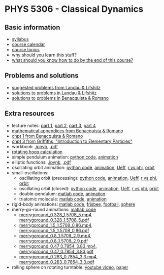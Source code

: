 # PHYS 5306 - Classical Dynamics

## Basic information

- [syllabus](info/syllabus.pdf)
- [course calendar](info/calendar.pdf)
- [course topics](info/topics.pdf)
- [why should you learn this stuff?](info/why.pdf)
- [what should you know how to do by the end of this course?](info/what.pdf)

## Problems and solutions

- [suggested problems from Landau & Lifshitz](info/problems.pdf)
- [solutions to problems in Landau & Lifshitz](landau_lifshitz/solutions/solutions.pdf)
- [solutions to problems in Benacquista & Romano](benacquista_romano/solutions/index.md)

## Extra resources

- lecture notes: [part 1](notes/LectureNotes2022a.pdf), [part 2](notes/LectureNotes2022b.pdf), [part 3](notes/LectureNotes2022c.pdf), [part 4](notes/LectureNotes2022d.pdf)
- [mathematical appendices from Benacquista & Romano](benacquista_romano/appendices.pdf)
- [chpt 1 from Benacquista & Romano](benacquista_romano/chpt1.pdf)
- [chpt 3 from Griffiths, "Introduction to Elementary Particles"](notes/intro-elementary-particles-griffiths-chpt3.pdf)
- workbook: [.ipnyb](workbook/workbook.ipynb), [.pdf](workbook/workbook.pdf)
- [rotating hoop calculation](notes/rotating_hoop.pdf) 
- simple pendulum animation: [python code](code/simple_pendulum.py), [animation](code/simple_pendulum.mp4) 
- elliptic functions: [.ipynb](code/elliptic_functions.ipynb), [.pdf](code/elliptic_functions.pdf)
- oscillating orbit animation: [python code](code/oscillating_orbit.py), [animation](code/oscillating_orbit.mp4),
[Ueff](code/Ueff.pdf), [r vs phi](code/r_vs_phi.pdf), [orbit](code/orbit.pdf)
- small-oscillations:
  - oscillating orbit (precessing): [python code](code/oscillating_orbit_small_oscillations.py), 
    [animation](code/oscillating_orbit_small_oscillations.mp4),
    [Ueff](code/Ueff_small_oscillations.pdf), 
    [r vs phi](code/r_vs_phi_small_oscillations.pdf), 
    [orbit](code/orbit_small_oscillations.pdf)
  - oscillating orbit (closed): [python code](code/oscillating_orbit_small_oscillations_closed.py), 
    [animation](code/oscillating_orbit_small_oscillations_closed.mp4),
    [Ueff](code/Ueff_small_oscillations_closed.pdf), 
    [r vs phi](code/r_vs_phi_small_oscillations_closed.pdf), 
    [orbit](code/orbit_small_oscillations_closed.pdf)
  - double-pendulum: [matlab code](code/doublependulum.m), [animation](code/doublependulum.mp4)
  - triatomic molecule: [matlab code](code/triatomic.m), [animation](code/triatomic.mp4)
- rigid-body animations: [matlab code](code/rigidbody.m), [frisbee](code/frisbee.mp4), [football](code/football.mp4), [sphere](code/sphere.mp4)
- merry-go-round animations: [matlab code](code/merrygoround.m)
  - [merrygoround_0.328_1.5708_5.mp4](code/merrygoround_0.328_1.5708_5.mp4),
    [merrygoround_0.328_1.5708_5.pdf](code/merrygoround_0.328_1.5708_5.pdf)
  - [merrygoround_1.5_1.5708_0.86.mp4](code/merrygoround_1.5_1.5708_0.86.mp4),
    [merrygoround_1.5_1.5708_0.86.pdf](code/merrygoround_1.5_1.5708_0.86.pdf)
  - [merrygoround_0.8_1.5708_2.9.mp4](code/merrygoround_0.8_1.5708_2.9.mp4),
    [merrygoround_0.8_1.5708_2.9.pdf](code/merrygoround_0.8_1.5708_2.9.pdf)
  - [merrygoround_0.47_0.7854_3.83.mp4](code/merrygoround_0.47_0.7854_3.83.mp4),
    [merrygoround_0.47_0.7854_3.83.pdf](code/merrygoround_0.47_0.7854_3.83.pdf)
  - [merrygoround_0.283_0.7854_3.3.mp4](code/merrygoround_0.283_0.7854_3.3.mp4),
    [merrygoround_0.283_0.7854_3.3.pdf](code/merrygoround_0.283_0.7854_3.3.pdf)
- rolling sphere on rotating turntable: [youtube video](https://www.youtube.com/watch?v=3oM7hX3UUEU), [paper](tilted_rotating_turntable.pdf)
